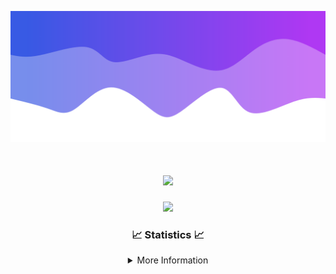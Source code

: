 ![Header](./IMG_4001.png)
<div align="center">

<h1 align="center">
  <a href="https://git.io/typing-svg">
    <img src="https://readme-typing-svg.herokuapp.com/?lines=Welcome+to+my+profile!+👋;JavaScript+developer.;&center=true&size=25">
  </a>
</h1>

<p align="center">
  <img src="https://lanyard.cnrad.dev/api/624702585596805130" />
</p>

### 📈 Statistics 📈
<details>
    <summary>More Information</summary>
    <br/>

<!--START_SECTION:waka-->
![Code Time](http://img.shields.io/badge/Code%20Time-111%20hrs%209%20mins-blue)

![Profile Views](http://img.shields.io/badge/Profile%20Views-0-blue)

**🐱 My GitHub Data** 

> 📦 2.2 kB Used in GitHub's Storage 
 > 
> 🏆 3 Contributions in the Year 2024
 > 
> 🚫 Not Opted to Hire
 > 
> 📜 5 Public Repositories 
 > 
> 🔑 1 Private Repositories 
 > 
**I'm an Early 🐤** 

```text
🌞 Morning                187 commits         █████░░░░░░░░░░░░░░░░░░░░   19.06 % 
🌆 Daytime                380 commits         ██████████░░░░░░░░░░░░░░░   38.74 % 
🌃 Evening                371 commits         █████████░░░░░░░░░░░░░░░░   37.82 % 
🌙 Night                  43 commits          █░░░░░░░░░░░░░░░░░░░░░░░░   04.38 % 
```
📅 **I'm Most Productive on Thursday** 

```text
Monday                   108 commits         ███░░░░░░░░░░░░░░░░░░░░░░   11.01 % 
Tuesday                  142 commits         ████░░░░░░░░░░░░░░░░░░░░░   14.48 % 
Wednesday                171 commits         ████░░░░░░░░░░░░░░░░░░░░░   17.43 % 
Thursday                 219 commits         ██████░░░░░░░░░░░░░░░░░░░   22.32 % 
Friday                   135 commits         ███░░░░░░░░░░░░░░░░░░░░░░   13.76 % 
Saturday                 82 commits          ██░░░░░░░░░░░░░░░░░░░░░░░   08.36 % 
Sunday                   124 commits         ███░░░░░░░░░░░░░░░░░░░░░░   12.64 % 
```


📊 **This Week I Spent My Time On** 

```text
🕑︎ Time Zone: America/New_York

💬 Programming Languages: 
Java                     20 hrs 12 mins      ███████████████████████░░   91.37 % 
Kotlin                   1 hr 22 mins        ██░░░░░░░░░░░░░░░░░░░░░░░   06.20 % 
XML                      19 mins             ░░░░░░░░░░░░░░░░░░░░░░░░░   01.45 % 
YAML                     7 mins              ░░░░░░░░░░░░░░░░░░░░░░░░░   00.58 % 
IDEA_MODULE              2 mins              ░░░░░░░░░░░░░░░░░░░░░░░░░   00.17 % 

🔥 Editors: 
IntelliJ                 22 hrs 7 mins       █████████████████████████   100.00 % 

🐱‍💻 Projects: 
HCTeams                  14 hrs 48 mins      █████████████████░░░░░░░░   66.92 % 
Mercury                  3 hrs 57 mins       ████░░░░░░░░░░░░░░░░░░░░░   17.89 % 
Cobalt                   1 hr 39 mins        ██░░░░░░░░░░░░░░░░░░░░░░░   07.48 % 
Carbon                   1 hr 14 mins        █░░░░░░░░░░░░░░░░░░░░░░░░   05.60 % 
Sodium                   16 mins             ░░░░░░░░░░░░░░░░░░░░░░░░░   01.21 % 

💻 Operating System: 
Windows                  22 hrs 7 mins       █████████████████████████   100.00 % 
```

**I Mostly Code in Java** 

```text
Java                     22 repos            ██████████████████████░░░   88.00 % 
JavaScript               2 repos             ██░░░░░░░░░░░░░░░░░░░░░░░   08.00 % 
C++                      1 repo              █░░░░░░░░░░░░░░░░░░░░░░░░   04.00 % 
```



**Timeline**

![Lines of Code chart](https://raw.githubusercontent.com/DevDipin/DevDipin/main/assets/bar_graph.png)


 Last Updated on 05/03/2024 14:10:07 UTC
<!--END_SECTION:waka-->

![Footer](./IMG_4002.png)